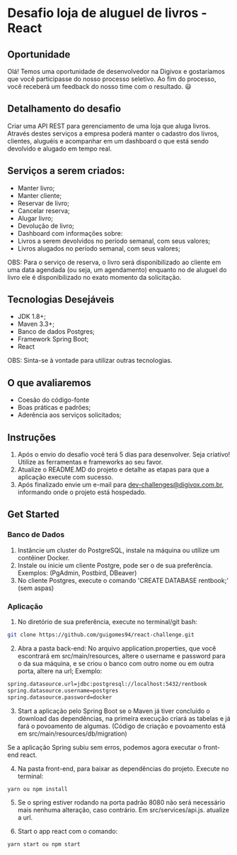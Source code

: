 # Desafio loja de aluguel de livros - React

## Oportunidade

Olá! Temos uma oportunidade de desenvolvedor na Digivox e gostaríamos que você participasse do nosso processo seletivo. Ao fim do processo, você receberá um feedback do nosso time com o resultado. 😃

## Detalhamento do desafio

Criar uma API REST para gerenciamento de uma loja que aluga livros. Através destes serviços a empresa poderá manter o cadastro dos livros, clientes, aluguéis e acompanhar em um dashboard o que está sendo devolvido e alugado em tempo real.

## Serviços a serem criados:

 - Manter livro;
 - Manter cliente;
 - Reservar de livro;
 - Cancelar reserva;
 - Alugar livro;
 - Devolução de livro;
 - Dashboard com informações sobre: 
  - Livros a serem devolvidos no período semanal, com seus valores;
  - Livros alugados no período semanal, com seus valores;

OBS: Para o serviço de reserva, o livro será disponibilizado ao cliente em uma data agendada (ou seja, um agendamento) enquanto no de aluguel do livro ele é disponibilizado no exato momento da solicitação.

## Tecnologias Desejáveis

 - JDK 1.8+;
 - Maven 3.3+;
 - Banco de dados Postgres;
 - Framework Spring Boot;
 - React
 
OBS: Sinta-se à vontade para utilizar outras tecnologias.

## O que avaliaremos

 - Coesão do código-fonte
 - Boas práticas e padrões;
 - Aderência aos serviços solicitados;

## Instruções

1. Após o envio do desafio você terá 5 dias para desenvolver. Seja criativo! Utilize as ferramentas e frameworks ao seu favor.
2. Atualize o README.MD do projeto e detalhe as etapas para que a aplicação execute com sucesso.
3. Após finalizado envie um e-mail para dev-challenges@digivox.com.br, informando onde o projeto está hospedado.

## Get Started

### Banco de Dados

1. Instâncie um cluster do PostgreSQL, instale na máquina ou utilize um contêiner Docker.
2. Instale ou inicie um cliente Postgre, pode ser o de sua preferência. Exemplos: (PgAdmin, Postbird, DBeaver)
3. No cliente Postgres, execute o comando 'CREATE DATABASE rentbook;' (sem aspas)

### Aplicação

1. No diretório de sua preferência, execute no terminal/git bash:

```bash
git clone https://github.com/guigomes94/react-challenge.git
```
2. Abra a pasta back-end: No arquivo application.properties, que você escontrará em src/main/resources, altere o username e password para o da sua máquina, e se criou o banco com outro nome ou em outra porta, altere na url;
Exemplo:
```bash
spring.datasource.url=jdbc:postgresql://localhost:5432/rentbook
spring.datasource.username=postgres
spring.datasource.password=docker
```

3. Start a aplicação pelo Spring Boot se o Maven já tiver concluído o download das dependências, na primeira execução criará as tabelas e já fará o povoamento de algumas. (Código de criação e povoamento está em src/main/resources/db/migration)

Se a aplicação Spring subiu sem erros, podemos agora executar o front-end react.

4. Na pasta front-end, para baixar as dependências do projeto. Execute no terminal:
```bash
yarn ou npm install
```
5. Se o spring estiver rodando na porta padrão 8080 não será necessário mais nenhuma alteração, caso contrário. Em src/services/api.js. atualize a url.

6. Start o app react com o comando:
```bash
yarn start ou npm start
```